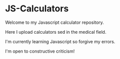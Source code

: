 # JS-Calculators
Welcome to my Javascript calculator repository.

Here I upload calculators sed in the medical field.

I'm currently learning Javascript so forgive my errors. 

I'm open to constructive criticism!
